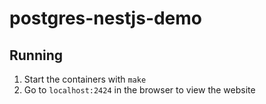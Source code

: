 # postgres-nestjs-demo

## Running

1. Start the containers with `make`
2. Go to `localhost:2424` in the browser to view the website

